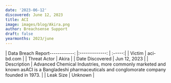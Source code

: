 ```yaml
---
date: '2023-06-12'
discovered: June 12, 2023
title: ACI
image: images/blog/Akira.png
author: Breachsense Support
draft: false
yearmonths: 2023/june
---
```


| Data Breach Report------------:     |:-------------:    | :-----:|
| Victim      | aci-bd.com      | 
| Threat Actor      | Akira      | 
| Date Discovered      | Jun 12, 2023      | 
| Description      | Advanced Chemical Industries, more commonly marketed and known asACI is a Bangladeshi pharmaceuticals and conglomorate company founded in 1973.      | 
| Leak Size      | Unknown      | 


